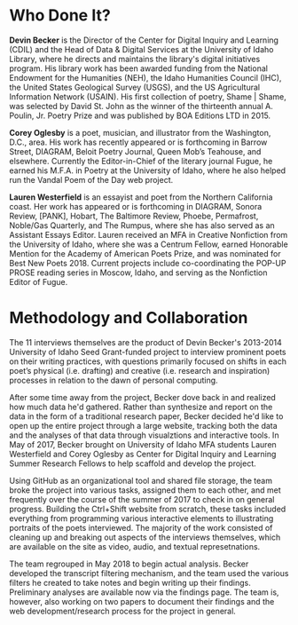 <h1>Who Done It?</h1>

<strong>Devin Becker</strong> is the Director of the Center for Digital Inquiry and Learning (CDIL) and the Head of Data & Digital Services at the University of Idaho Library, where he directs and maintains the library's digital initiatives program. His library work has been awarded funding from the National Endowment for the Humanities (NEH), the Idaho Humanities Council (IHC), the United States Geological Survey (USGS), and the US Agricultural Information Network (USAIN). His first collection of poetry, Shame | Shame, was selected by David St. John as the winner of the thirteenth annual A. Poulin, Jr. Poetry Prize and was published by BOA Editions LTD in 2015.

<strong>Corey Oglesby</strong> is a poet, musician, and illustrator from the Washington, D.C., area. His work has recently appeared or is forthcoming in Barrow Street, DIAGRAM, Beloit Poetry Journal, Queen Mob’s Teahouse, and elsewhere. Currently the Editor-in-Chief of the literary journal Fugue, he earned his M.F.A. in Poetry at the University of Idaho, where he also helped run the Vandal Poem of the Day web project.

<strong>Lauren Westerfield</strong> is an essayist and poet from the Northern California coast. Her work has appeared or is forthcoming in DIAGRAM, Sonora Review, [PANK], Hobart, The Baltimore Review, Phoebe, Permafrost, Noble/Gas Quarterly, and The Rumpus, where she has also served as an Assistant Essays Editor. Lauren received an MFA in Creative Nonfiction from the University of Idaho, where she was a Centrum Fellow, earned Honorable Mention for the Academy of American Poets Prize, and was nominated for Best New Poets 2018. Current projects include co-coordinating the POP-UP PROSE reading series in Moscow, Idaho, and serving as the Nonfiction Editor of Fugue. 

<h1>Methodology and Collaboration</h1>

The 11 interviews themselves are the product of Devin Becker's 2013-2014 University of Idaho Seed Grant-funded project to interview prominent poets on their writing practices, with questions primarily focused on shifts in each poet’s physical (i.e. drafting) and creative (i.e. research and inspiration) processes in relation to the dawn of personal computing. 

After some time away from the project, Becker dove back in and realized how much data he'd gathered. Rather than synthesize and report on the data in the form of a traditional research paper, Becker decided he'd like to open up the entire project through a large website, tracking both the data and the analyses of that data through visualztions and interactive tools. In May of 2017, Becker brought on University of Idaho MFA students Lauren Westerfield and Corey Oglesby as Center for Digital Inquiry and Learning Summer Research Fellows to help scaffold and develop the project.

Using GitHub as an organizational tool and shared file storage, the team broke the project into various tasks, assigned them to each other, and met frequently over the course of the summer of 2017 to check in on general progress. Building the Ctrl+Shift website from scratch, these tasks included everything from programming various interactive elements to illustrating portraits of the poets interviewed. The majority of the work consisted of cleaning up and breaking out aspects of the interviews themselves, which are available on the site as video, audio, and textual represetnations. 

The team regrouped in May 2018 to begin actual analysis. Becker developed the transcript filtering mechanism, and the team used the various filters he created to take notes and begin writing up their findings. Preliminary analyses are available now via the findings page. The team is, however, also working on two papers to document their findings and the web development/research process for the project in general. 

